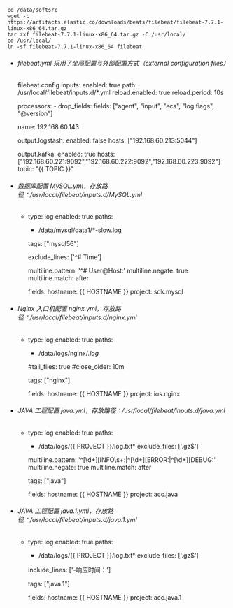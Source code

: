     cd /data/softsrc
    wget -c https://artifacts.elastic.co/downloads/beats/filebeat/filebeat-7.7.1-linux-x86_64.tar.gz
    tar zxf filebeat-7.7.1-linux-x86_64.tar.gz -C /usr/local/
    cd /usr/local/
    ln -sf filebeat-7.7.1-linux-x86_64 filebeat

- ###### filebeat.yml 采用了全局配置与外部配置方式（external configuration files）


    filebeat.config.inputs:
      enabled: true
      path: /usr/local/filebeat/inputs.d/*.yml
      reload.enabled: true
      reload.period: 10s
    
    processors:
      - drop_fields:
          fields: ["agent", "input", "ecs", "log.flags", "@version"]
    
    name: 192.168.60.143
    
    output.logstash:
      enabled: false
      hosts: ["192.168.60.213:5044"]
    
    output.kafka:
      enabled: true
      hosts: ["192.168.60.221:9092","192.168.60.222:9092","192.168.60.223:9092"]
      topic: "{{ TOPIC }}"

- ###### 数据库配置 MySQL.yml，存放路径：/usr/local/filebeat/inputs.d/MySQL.yml


    - type: log
      enabled: true
      paths:
        - /data/mysql/data1/*-slow.log
    
      tags: ["mysql56"]
    
      exclude_lines: ['^\# Time']
    
      multiline.pattern: '^\# User@Host:'
      multiline.negate: true
      multiline.match: after
    
      fields:
        hostname: {{ HOSTNAME }}
        project: sdk.mysql

- ###### Nginx 入口机配置 nginx.yml，存放路径：/usr/local/filebeat/inputs.d/nginx.yml


    - type: log
      enabled: true
      paths:
        - /data/logs/nginx/*.log*
    
      #tail_files: true
      #close_older: 10m
    
      tags: ["nginx"]
    
      fields:
        hostname: {{ HOSTNAME }}
        project: ios.nginx

- ###### JAVA 工程配置 java.yml，存放路径：/usr/local/filebeat/inputs.d/java.yml


    - type: log
      enabled: true
      paths:
        - /data/logs/{{ PROJECT }}/log.txt*
      exclude_files: ['\.gz$']
    
      multiline.pattern: '^\[\d+\]\[INFO\s+:|^\[\d+\]\[ERROR:|^\[\d+\]\[DEBUG:'
      multiline.negate: true
      multiline.match: after
    
      tags: ["java"]
    
      fields:
        hostname: {{ HOSTNAME }}
        project: acc.java

- ###### JAVA 工程配置 java.1.yml，存放路径：/usr/local/filebeat/inputs.d/java.1.yml


    - type: log
      enabled: true
      paths:
        - /data/logs/{{ PROJECT }}/log.txt*
      exclude_files: ['\.gz$']
    
      include_lines: ['-响应时间：']
    
      tags: ["java.1"]
    
      fields:
        hostname: {{ HOSTNAME }}
        project: acc.java.1